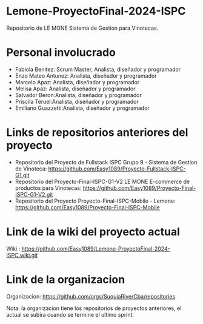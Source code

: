 # Lemone-ProyectoFinal-2024-ISPC
Repositorio de LE MONE Sistema de Gestion para Vinotecas.

# Personal involucrado

* Fabiola Benitez: Scrum Master, Analista, diseñador y programador
* Enzo Mateo Antunez: Analista, diseñador y programador
* Marcelo Apaz: Analista, diseñador y programador
* Melisa Apaz: Analista, diseñador y programador
* Salvador Beron:Analista, diseñador y programador
* Priscila Teruel:Analista, diseñador y programador 
* Emiliano Guazzetti:Analista, diseñador y programador 

# Links de repositorios anteriores del proyecto
* Repositorio del Proyecto de Fullstack ISPC Grupo 9 - Sistema de Gestion de Vinoteca: https://github.com/Easy1089/Proyecto-Fullstack-ISPC-G1.git
* Repositorio del Proyecto-Final-ISPC-G1-V2 LE MONE E-commerce de productos para Vinotecas: https://github.com/Easy1089/Proyecto-Final-ISPC-G1-V2.git
* Repositorio del Proyecto Proyecto-Final-ISPC-Mobile - Lemone: https://github.com/Easy1089/Proyecto-Final-ISPC-Mobile


# Link de la wiki del proyecto actual
Wiki : https://github.com/Easy1089/Lemone-ProyectoFinal-2024-ISPC.wiki.git

# Link de la organizacion
Organizacion: https://github.com/orgs/SuquiaRiverCba/repositories

Nota: la organizacion tiene los repositorios de proyectos anteriores, el actual se subira cuando se termine el ultimo sprint.
